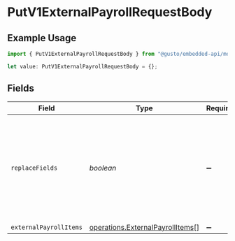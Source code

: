 # PutV1ExternalPayrollRequestBody

## Example Usage

```typescript
import { PutV1ExternalPayrollRequestBody } from "@gusto/embedded-api/models/operations";

let value: PutV1ExternalPayrollRequestBody = {};
```

## Fields

| Field                                                                                                   | Type                                                                                                    | Required                                                                                                | Description                                                                                             |
| ------------------------------------------------------------------------------------------------------- | ------------------------------------------------------------------------------------------------------- | ------------------------------------------------------------------------------------------------------- | ------------------------------------------------------------------------------------------------------- |
| `replaceFields`                                                                                         | *boolean*                                                                                               | :heavy_minus_sign:                                                                                      | Patch update external payroll items when set to true, otherwise it will overwrite the previous changes. |
| `externalPayrollItems`                                                                                  | [operations.ExternalPayrollItems](../../models/operations/externalpayrollitems.md)[]                    | :heavy_minus_sign:                                                                                      | N/A                                                                                                     |